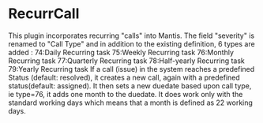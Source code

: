 # RecurrCall
This plugin incorporates recurring "calls" into Mantis.
The field "severity" is renamed to "Call Type" and in addition to the existing definition, 6 types are added :
74:Daily Recurring task
75:Weekly Recurring task
76:Monthly Recurring task
77:Quarterly Recurring task
78:Half-yearly Recurring task
79:Yearly Recurring task
If a call (issue) in the system reaches a predefined Status (default: resolved), 
it creates a new call, again with a predefined status(default: assigned).
It then sets a new duedate based upon call type, ie type=76, it adds one month to the duedate. 
It does work only with the standard working days which means that a month is defined as 22 working days.
